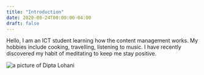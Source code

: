 ```yaml
---
title: "Introduction" 
date: 2020-08-24T00:00:00-04:00
draft: false
---
```

Hello, I am an ICT student learning how the content management works. My hobbies include cooking, travelling, listening to music. I have recently discovered my habit of meditating to keep me stay positive. 

![a picture of Dipta Lohani](https://gracious-austin-860c61.netlify.app/pic.jpg)
